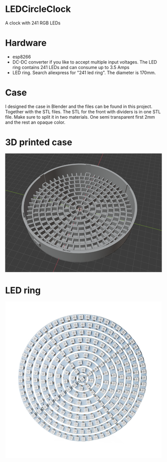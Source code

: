 # LEDCircleClock
A clock with 241 RGB LEDs 

# Hardware
- esp8266
- DC-DC converter if you like to accept multiple input voltages. The LED ring contains 241 LEDs and can consume up to 3.5 Amps
- LED ring. Search aliexpress for "241 led ring". The diameter is 170mm.

# Case
I designed the case in Blender and the files can be found in this project. Together with the STL files.
The STL for the front with dividers is in one STL file. Make sure to split it in two materials. One semi transparent first 2mm and the rest an opaque color.

# 3D printed case
![3D printed grid](https://github.com/MilovdZee/LEDCircleClock/blob/main/images/LEDRingGrid.png)

# LED ring
![241 LED Ring](https://github.com/MilovdZee/LEDCircleClock/blob/main/images/241LEDring.jpg)
